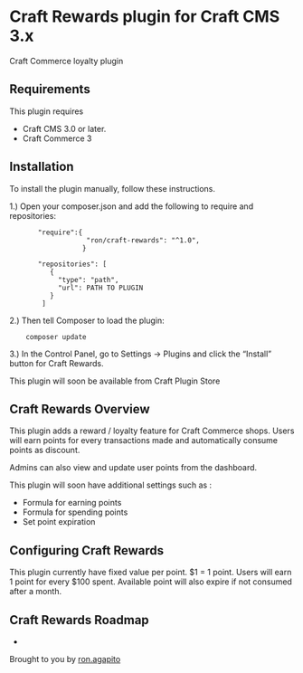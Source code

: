 # Craft Rewards plugin for Craft CMS 3.x

Craft Commerce loyalty plugin


## Requirements

This plugin requires
 
 * Craft CMS 3.0 or later.
 * Craft Commerce 3


## Installation

To install the plugin manually, follow these instructions.

1.) Open your composer.json and add the following to require and repositories:

           "require":{
                       "ron/craft-rewards": "^1.0",
                      }
                      
           "repositories": [
              {
                "type": "path",
                "url": PATH TO PLUGIN
              }
            ]
           



 2.) Then tell Composer to load the plugin: 

        composer update



 3.) In the Control Panel, go to Settings → Plugins and click the “Install” button for Craft Rewards.

This plugin will soon be available from Craft Plugin  Store
## Craft Rewards Overview

This plugin adds a reward / loyalty feature for Craft Commerce shops.
Users will earn points for every transactions made and automatically consume points as discount.

Admins can also view and update  user points from the dashboard.

This plugin will soon have additional settings such as :

* Formula for earning points
* Formula for spending points
* Set point expiration

## Configuring Craft Rewards

This plugin currently have fixed value per point. $1 = 1 point.
Users will earn 1 point for every $100 spent. Available point will also expire if not consumed after a month.

## Craft Rewards Roadmap

-

Brought to you by [ron.agapito](ron.agapito@icloud.com)
